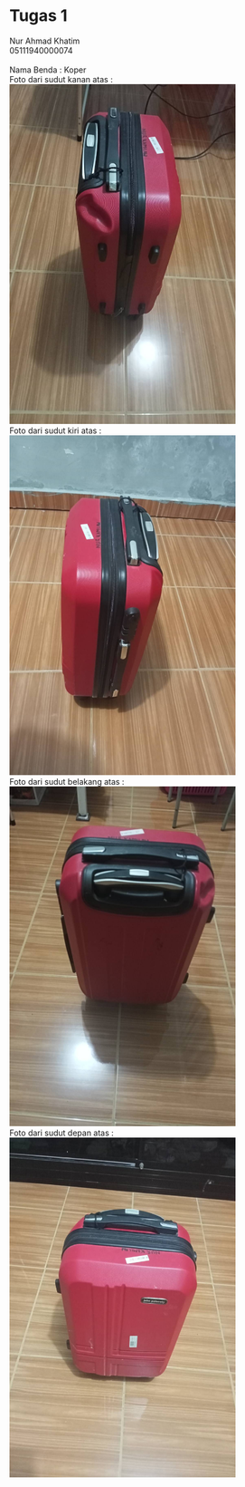 # Tugas 1

Nur Ahmad Khatim <br>
05111940000074
<br>
<br>
Nama Benda : Koper <br>
Foto dari sudut kanan atas : <br>
<img src="./kanan.jpg" width="400" height="600">
<br>
Foto dari sudut kiri atas : <br>
<img src="./kiri.jpg" width="400" height="600">
<br>
Foto dari sudut belakang atas : <br>
<img src="./belakang.jpg" width="400" height="600">
<br>
Foto dari sudut depan atas : <br>
<img src="./depan.jpg" width="400" height="600">
